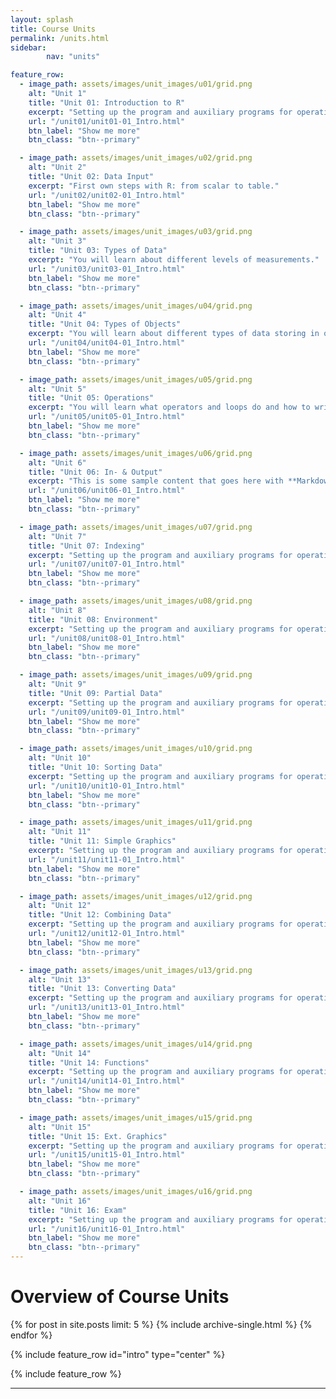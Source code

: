 ```yaml
---
layout: splash
title: Course Units
permalink: /units.html
sidebar:
        nav: "units"

feature_row:
  - image_path: assets/images/unit_images/u01/grid.png
    alt: "Unit 1"
    title: "Unit 01: Introduction to R"
    excerpt: "Setting up the program and auxiliary programs for operating R and introduce a few tools if you get stuck."
    url: "/unit01/unit01-01_Intro.html"
    btn_label: "Show me more"
    btn_class: "btn--primary"

  - image_path: assets/images/unit_images/u02/grid.png
    alt: "Unit 2"
    title: "Unit 02: Data Input"
    excerpt: "First own steps with R: from scalar to table."
    url: "/unit02/unit02-01_Intro.html"
    btn_label: "Show me more"
    btn_class: "btn--primary"

  - image_path: assets/images/unit_images/u03/grid.png
    alt: "Unit 3"
    title: "Unit 03: Types of Data"
    excerpt: "You will learn about different levels of measurements."
    url: "/unit03/unit03-01_Intro.html"
    btn_label: "Show me more"
    btn_class: "btn--primary"

  - image_path: assets/images/unit_images/u04/grid.png
    alt: "Unit 4"
    title: "Unit 04: Types of Objects"
    excerpt: "You will learn about different types of data storing in objects."
    url: "/unit04/unit04-01_Intro.html"
    btn_label: "Show me more"
    btn_class: "btn--primary"

  - image_path: assets/images/unit_images/u05/grid.png
    alt: "Unit 5"
    title: "Unit 05: Operations"
    excerpt: "You will learn what operators and loops do and how to write a if-then-else construct."
    url: "/unit05/unit05-01_Intro.html"
    btn_label: "Show me more"
    btn_class: "btn--primary"

  - image_path: assets/images/unit_images/u06/grid.png
    alt: "Unit 6"
    title: "Unit 06: In- & Output"
    excerpt: "This is some sample content that goes here with **Markdown** formatting."
    url: "/unit06/unit06-01_Intro.html"
    btn_label: "Show me more"
    btn_class: "btn--primary"  

  - image_path: assets/images/unit_images/u07/grid.png
    alt: "Unit 7"
    title: "Unit 07: Indexing"
    excerpt: "Setting up the program and auxiliary programs for operating R and introduce a few tools if you get stuck."
    url: "/unit07/unit07-01_Intro.html"
    btn_label: "Show me more"
    btn_class: "btn--primary"

  - image_path: assets/images/unit_images/u08/grid.png
    alt: "Unit 8"
    title: "Unit 08: Environment"
    excerpt: "Setting up the program and auxiliary programs for operating R and introduce a few tools if you get stuck."
    url: "/unit08/unit08-01_Intro.html"
    btn_label: "Show me more"
    btn_class: "btn--primary"

  - image_path: assets/images/unit_images/u09/grid.png
    alt: "Unit 9"
    title: "Unit 09: Partial Data"
    excerpt: "Setting up the program and auxiliary programs for operating R and introduce a few tools if you get stuck."
    url: "/unit09/unit09-01_Intro.html"
    btn_label: "Show me more"
    btn_class: "btn--primary"

  - image_path: assets/images/unit_images/u10/grid.png
    alt: "Unit 10"
    title: "Unit 10: Sorting Data"
    excerpt: "Setting up the program and auxiliary programs for operating R and introduce a few tools if you get stuck."
    url: "/unit10/unit10-01_Intro.html"
    btn_label: "Show me more"
    btn_class: "btn--primary"

  - image_path: assets/images/unit_images/u11/grid.png
    alt: "Unit 11"
    title: "Unit 11: Simple Graphics"
    excerpt: "Setting up the program and auxiliary programs for operating R and introduce a few tools if you get stuck."
    url: "/unit11/unit11-01_Intro.html"
    btn_label: "Show me more"
    btn_class: "btn--primary"

  - image_path: assets/images/unit_images/u12/grid.png
    alt: "Unit 12"
    title: "Unit 12: Combining Data"
    excerpt: "Setting up the program and auxiliary programs for operating R and introduce a few tools if you get stuck."
    url: "/unit12/unit12-01_Intro.html"
    btn_label: "Show me more"
    btn_class: "btn--primary"

  - image_path: assets/images/unit_images/u13/grid.png
    alt: "Unit 13"
    title: "Unit 13: Converting Data"
    excerpt: "Setting up the program and auxiliary programs for operating R and introduce a few tools if you get stuck."
    url: "/unit13/unit13-01_Intro.html"
    btn_label: "Show me more"
    btn_class: "btn--primary"

  - image_path: assets/images/unit_images/u14/grid.png
    alt: "Unit 14"
    title: "Unit 14: Functions"
    excerpt: "Setting up the program and auxiliary programs for operating R and introduce a few tools if you get stuck."
    url: "/unit14/unit14-01_Intro.html"
    btn_label: "Show me more"
    btn_class: "btn--primary"

  - image_path: assets/images/unit_images/u15/grid.png
    alt: "Unit 15"
    title: "Unit 15: Ext. Graphics"
    excerpt: "Setting up the program and auxiliary programs for operating R and introduce a few tools if you get stuck."
    url: "/unit15/unit15-01_Intro.html"
    btn_label: "Show me more"
    btn_class: "btn--primary"

  - image_path: assets/images/unit_images/u16/grid.png
    alt: "Unit 16"
    title: "Unit 16: Exam"
    excerpt: "Setting up the program and auxiliary programs for operating R and introduce a few tools if you get stuck."
    url: "/unit16/unit16-01_Intro.html"
    btn_label: "Show me more"
    btn_class: "btn--primary"
---
```


# Overview of Course Units

{% for post in site.posts limit: 5 %}
  {% include archive-single.html %}
{% endfor %}

{% include feature_row id="intro" type="center" %}

{% include feature_row %}

---

<!---
your comment goes here
and here
{% include units_page %}
-->
